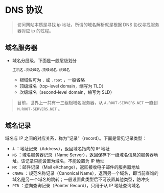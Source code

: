 # DNS 协议

> 访问网站本质是寻找 ip 地址，所谓的域名解析就是根据 DNS 协议寻找服务器对应 ip 的过程。

## 域名服务器

- 域名分层级，下面是一般层级划分
  ```s
  主机名.次级域名.顶级域名.根域名
  ```
  - 根域名可为 `.` 或 `.root` ，一般省略
  - 顶级域名（top-level domain，缩写为 TLD）
  - 次级域名（second-level domain，缩写为 SLD）

> 目前，世界上一共有十三组根域名服务器，从 `A.ROOT-SERVERS.NET` 一直到 `M.ROOT-SERVERS.NET` 。

## 域名记录

域名与 IP 之间的对应关系，称为"记录"（record）。下面是常见记录类型：

- `A` ：地址记录（Address），返回域名指向的 IP 地址
- `NS` ：域名服务器记录（Name Server），返回保存下一级域名信息的服务器地址。该记录只能设置为域名，不能设置为 IP 地址
- `MX` ：邮件记录（Mail eXchange），返回接收电子邮件的服务器地址
- `CNAME` ：规范名称记录（Canonical Name），返回另一个域名，即当前查询的域名是另一个域名的跳转；一般设置此类型后不可设置其他类型，防冲突
- `PTR` ：逆向查询记录（Pointer Record），只用于从 IP 地址查询域名
